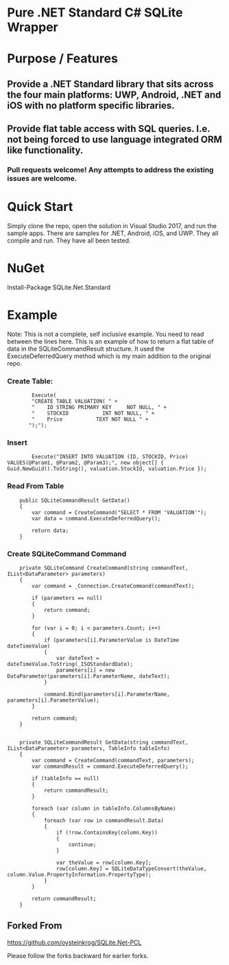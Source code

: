 # Pure .NET Standard C# SQLite Wrapper 

# Purpose / Features

## Provide a .NET Standard library that sits across the four main platforms: UWP, Android, .NET and iOS with no platform specific libraries.

## Provide flat table access with SQL queries. I.e. not being forced to use language integrated ORM like functionality. 

### Pull requests welcome! Any attempts to address the existing issues are welcome.

# Quick Start
Simply clone the repo, open the solution in Visual Studio 2017, and run the sample apps. There are samples for .NET, Android, iOS, and UWP. They all compile and run. They have all been tested.

# NuGet

Install-Package SQLite.Net.Standard 

# Example

Note: This is not a complete, self inclusive example. You need to read between the lines here. This is an example of how to return a flat table of data in the SQLiteCommandResult structure. It used the ExecuteDeferredQuery method which is my main addition to the original repo.

### Create Table:

            Execute(
            "CREATE TABLE VALUATION( " +
            "    ID STRING PRIMARY KEY     NOT NULL, " +
            "    STOCKID           INT NOT NULL, " +
            "    Price           TEXT NOT NULL " +
           ");");   

### Insert

            Execute("INSERT INTO VALUATION (ID, STOCKID, Price) VALUES(@Param1, @Param2, @Param3);", new object[] { Guid.NewGuid().ToString(), valuation.StockId, valuation.Price });

### Read From Table

        public SQLiteCommandResult GetData()
        {
            var command = CreateCommand("SELECT * FROM 'VALUATION'");
            var data = command.ExecuteDeferredQuery();

            return data;
        }

### Create SQLiteCommand Command
        private SQLiteCommand CreateCommand(string commandText, IList<DataParameter> parameters)
        {
            var command = _Connection.CreateCommand(commandText);

            if (parameters == null)
            {
                return command;
            }

            for (var i = 0; i < parameters.Count; i++)
            {
                if (parameters[i].ParameterValue is DateTime dateTimeValue)
                {
                    var dateText = dateTimeValue.ToString(_ISOStandardDate);
                    parameters[i] = new DataParameter(parameters[i].ParameterName, dateText);
                }

                command.Bind(parameters[i].ParameterName, parameters[i].ParameterValue);
            }

            return command;
        }


        private SQLiteCommandResult GetData(string commandText, IList<DataParameter> parameters, TableInfo tableInfo)
        {
            var command = CreateCommand(commandText, parameters);
            var commandResult = command.ExecuteDeferredQuery();

            if (tableInfo == null)
            {
                return commandResult;
            }

            foreach (var column in tableInfo.ColumnsByName)
            {
                foreach (var row in commandResult.Data)
                {
                    if (!row.ContainsKey(column.Key))
                    {
                        continue;
                    }

                    var theValue = row[column.Key];
                    row[column.Key] = SQLiteDataTypeConvert(theValue, column.Value.PropertyInformation.PropertyType);
                }
            }

            return commandResult;
        }

## Forked From

https://github.com/oysteinkrog/SQLite.Net-PCL

Please follow the forks backward for earlier forks.
